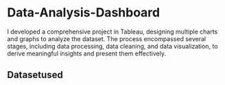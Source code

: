 # Data-Analysis-Dashboard
I developed a comprehensive project in Tableau, designing multiple charts and graphs to analyze the dataset. The process encompassed several stages, including data processing, data cleaning, and data visualization, to derive meaningful insights and present them effectively.
## Datasetused
